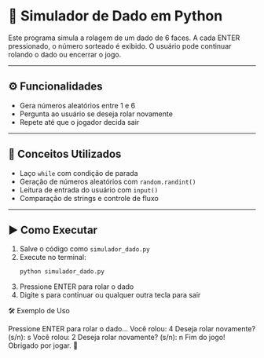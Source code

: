 # 🎲 Simulador de Dado em Python

Este programa simula a rolagem de um dado de 6 faces. A cada ENTER pressionado, o número sorteado é exibido. O usuário pode continuar rolando o dado ou encerrar o jogo.

---

## ⚙️ Funcionalidades

- Gera números aleatórios entre 1 e 6
- Pergunta ao usuário se deseja rolar novamente
- Repete até que o jogador decida sair

---

## 🧠 Conceitos Utilizados

- Laço `while` com condição de parada
- Geração de números aleatórios com `random.randint()`
- Leitura de entrada do usuário com `input()`
- Comparação de strings e controle de fluxo

---

## ▶️ Como Executar

1. Salve o código como `simulador_dado.py`
2. Execute no terminal:
   ```bash
   python simulador_dado.py

3. Pressione ENTER para rolar o dado
4. Digite s para continuar ou qualquer outra tecla para sair

🛠️ Exemplo de Uso

Pressione ENTER para rolar o dado...
Você rolou: 4
Deseja rolar novamente? (s/n): s
Você rolou: 2
Deseja rolar novamente? (s/n): n
Fim do jogo! Obrigado por jogar. 🎲

